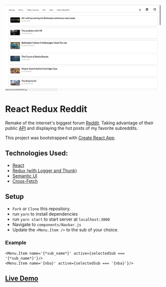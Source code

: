 ![React Redux Reddit Screenshot](/public/images/RepoScreenShot.png?raw=true "Optional Title")

# React Redux Reddit

Remake of the internet's biggest forum [Reddit](https://www.reddit.com/). Taking advantage of their public [API](https://www.reddit.com/dev/api) and displaying the hot posts of my favorite subreddits.

This project was bootstrapped with [Create React App](https://github.com/facebookincubator/create-react-app).

## Technologies Used:
* [React](https://reactjs.org/)
* [Redux (with Logger and Thunk)](https://reduxjs.org/)
* [Semantic UI](https://semantic-ui.com/)
* [Cross-Fetch](https://github.github.io/fetch/)

## Setup

* `Fork` or `Clone` this repository.
* run `yarn` to install dependencies
* run `yarn start` to start server at `localhost:3000`
* Navigate to `components/Navbar.js`
* Update the `<Menu.Item />` to the sub of your choice.

### Example
```
<Menu.Item name='{*sub_name*}' active={selectedSub === '{*sub_name*}'}/>
<Menu.Item name='{nba}' active={selectedSub === '{nba}'}/>

```

## [Live Demo](https://fnyambati.github.io/react-redux-reddit/)
